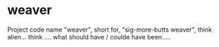# weaver
Project code name "weaver", short for, "sig-more-butts weaver", think alien... think .... what should have / coulde have been.....
